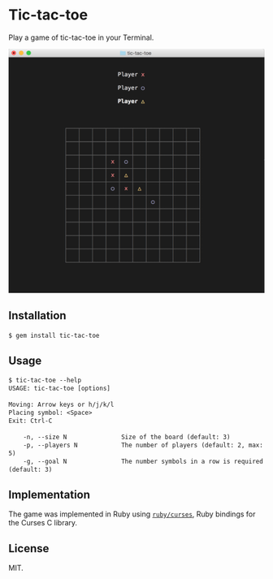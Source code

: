 # Tic-tac-toe

Play a game of tic-tac-toe in your Terminal.

![Tic-tac-toe video](/preview.png)

## Installation

```sh
$ gem install tic-tac-toe
```

## Usage

```
$ tic-tac-toe --help
USAGE: tic-tac-toe [options]

Moving: Arrow keys or h/j/k/l
Placing symbol: <Space>
Exit: Ctrl-C

    -n, --size N               Size of the board (default: 3)
    -p, --players N            The number of players (default: 2, max: 5)
    -g, --goal N               The number symbols in a row is required (default: 3)
```

## Implementation

The game was implemented in Ruby using [`ruby/curses`](https://github.com/ruby/curses),
Ruby bindings for the Curses C library.

## License

MIT.

